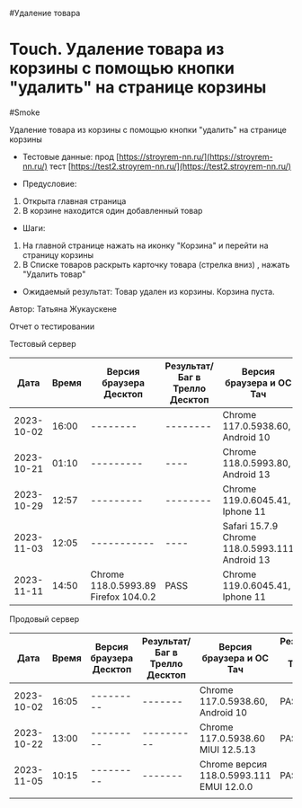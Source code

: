 #Удаление товара
# Touch. Удаление товара из корзины с помощью кнопки "удалить" на странице корзины
#Smoke

Удаление товара из корзины с помощью кнопки "удалить" на странице корзины

* Тестовые данные: прод [https://stroyrem-nn.ru/](https://stroyrem-nn.ru/) тест [https://test2.stroyrem-nn.ru/](https://test2.stroyrem-nn.ru/)
  
* Предусловие:
1. Открыта главная страница
2. В корзине находится один добавленный товар

* Шаги:
1. На главной странице нажать на иконку "Корзина" и перейти на страницу корзины
2. В Cписке товаров раскрыть карточку товара (стрелка вниз) , нажать "Удалить товар" 

* Ожидаемый результат:
  Товар удален из корзины. Корзина пуста.

Автор: Татьяна Жукаускене

Отчет о тестировании

Тестовый сервер

| Дата       | Время | Версия браузера Десктоп              | Результат/Баг в Трелло Десктоп | Версия браузера и ОС Тач         | Результат/Баг в Трелло Тач | Дата релиза | QA      |
| ---------- | ----- | ------------------------------------ | ------------------------------ | -------------------------------- | -------------------------- | ----------- | ------- |
| 2023-10-02 | 16:00 | -------- | -------- | Chrome 117.0.5938.60, Android 10 | PASS                       | 01.10.2023  | Татьяна |
|2023-10-21|01:10| --------- | ---- |Chrome 118.0.5993.80, Android 13|PASS |19.10.2023 | Юлия |
|2023-10-29 | 12:57 | --------- | -------- |     Chrome 119.0.6045.41, Iphone 11                             |        PASS                    |     29.10.2023        |  Тимофей   |
|2023-11-03 | 12:05 | ----------- |----| Safari 15.7.9 Chrome 118.0.5993.111 Android 13 | PASS | 02.11.2023 | ЮлияМихайлова |
| 2023-11-11 | 14:50      |  Chrome 118.0.5993.89              Firefox 104.0.2                      |PASS                            | Chrome 119.0.6045.41, Iphone 11 | PASS |     11.11.2023        |  Тимофей   |


Продовый сервер

| Дата       | Время | Версия браузера Десктоп              | Результат/Баг в Трелло Десктоп | Версия браузера и ОС Тач         | Результат/Баг в Трелло Тач | Дата релиза | QA      |
| ---------- | ----- | ------------------------------------ | ------------------------------ | -------------------------------- | -------------------------- | ----------- | ------- |
| 2023-10-02 | 16:05 | --------- | ------- | Chrome 117.0.5938.60, Android 10 | PASS                       | 01.10.2023  | Татьяна |
| 2023-10-22 | 13:00 | --------- | ---------- | Chrome 117.0.5938.60 MIUI 12.5.13| PASS                       | 22.10.2023  | Надежда А. |
| 2023-11-05 | 10:15 | --------- | ------- | Chrome версия 118.0.5993.111 EMUI 12.0.0 | PASSED                     | 2023-11-05  | Елена   |
|            |       |                                      |                                |                                  |                            |             |         |
